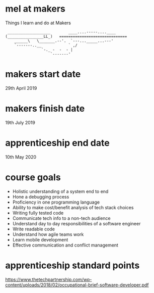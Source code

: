# mel at makers
Things I learn and do at Makers

```
 ___________________        ____....-----....____
(________________LL_)   ==============================
    ______\   \_______.--'.  `---..._____...---'
    `-------..__            ` ,/
                `-._ -  -  - |
                    `-------'
```

# makers start date
29th April 2019

# makers finish date
19th July 2019

# apprenticeship end date
10th May 2020

# course goals
* Holistic understanding of a system end to end
* Hone a debugging process
* Proficiency in one programming language
* Ability to make cost/benefit analysis of tech stack choices
* Writing fully tested code
* Communicate tech info to a non-tech audience
* Understand day to day responsibilities of a software engineer
* Write readable code
* Understand how agile teams work
* Learn mobile development
* Effective communication and conflict management 

# apprenticeship standard points
https://www.thetechpartnership.com/wp-content/uploads/2018/02/occupational-brief-software-developer.pdf


